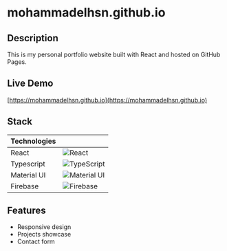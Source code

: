 # mohammadelhsn.github.io

## Description

This is my personal portfolio website built with React and hosted on GitHub Pages.

## Live Demo

[https://mohammadelhsn.github.io](https://mohammadelhsn.github.io)

## Stack

| Technologies |                                                                     |
| ------------ | ------------------------------------------------------------------- |
| React        | ![React](https://go-skill-icons.vercel.app/api/icons?i=react)       |
| Typescript   | ![TypeScript](https://go-skill-icons.vercel.app/api/icons?i=ts)     |
| Material UI  | ![Material UI](https://go-skill-icons.vercel.app/api/icons?i=mui)   |
| Firebase     | ![Firebase](https://go-skill-icons.vercel.app/api/icons?i=firebase) |

## Features

- Responsive design
- Projects showcase
- Contact form
